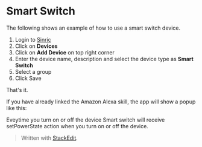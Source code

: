 
# Smart Switch

The following shows an example of how to use a smart switch device.

1. Login to  [Sinric](https://sinric.pro/)  
2. Click on **Devices**
3. Click on **Add Device** on top right corner
4. Enter the device name, description and select the device type as **Smart Switch**
5. Select a group 
6. Click Save

That's it. 

If you have already linked the Amazon Alexa skill, the app will show a popup like this:

Eveytime you turn on or off the device 
Smart switch will receive setPowerState action when you turn on or off the device. 


> Written with [StackEdit](https://stackedit.io/).
<!--stackedit_data:
eyJoaXN0b3J5IjpbMTMzMjc3Njc2OSw3MzA5OTgxMTZdfQ==
-->